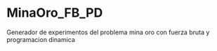 # MinaOro_FB_PD
Generador de experimentos del problema mina oro con fuerza bruta y programacion dinamica
